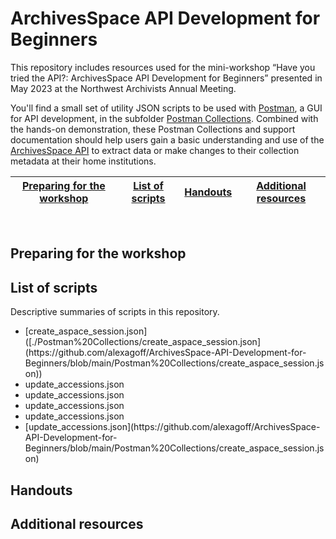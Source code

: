 # ArchivesSpace API Development for Beginners
This repository includes resources used for the mini-workshop “Have you tried the API?: ArchivesSpace API Development for Beginners” presented in May 2023 at the Northwest Archivists Annual Meeting.  

You'll find a small set of utility JSON scripts to be used with [Postman](https://www.postman.com/), a GUI for API development, in the subfolder [Postman Collections](Postman%20Collections). Combined with the hands-on demonstration, these Postman Collections and support documentation should help users gain a basic understanding and use of the [ArchivesSpace API](https://archivesspace.github.io/archivesspace/api/) to extract data or make changes to their collection metadata at their home institutions.


|[Preparing for the workshop](#preparing-for-the-workshop)|[List of scripts](#list-of-scripts)|[Handouts](#handouts)|[Additional resources](#additional-resources)
|---|---|---|---|
<br>

## Preparing for the workshop

## List of scripts 
Descriptive summaries of scripts in this repository.
<ul>
<li>[create_aspace_session.json]([./Postman%20Collections/create_aspace_session.json](https://github.com/alexagoff/ArchivesSpace-API-Development-for-Beginners/blob/main/Postman%20Collections/create_aspace_session.json))</li>
<li>update_accessions.json</li>
<li>update_accessions.json</li>
<li>update_accessions.json</li>
<li>update_accessions.json</li>
<li>[update_accessions.json](https://github.com/alexagoff/ArchivesSpace-API-Development-for-Beginners/blob/main/Postman%20Collections/create_aspace_session.json)</li>
</ul>

## Handouts 

## Additional resources 
